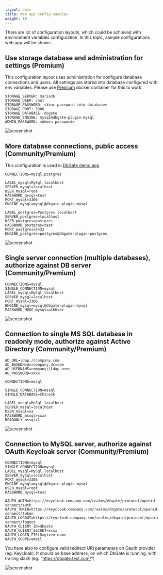 ```yaml
---
layout: docs
title: Web app config samples
weight: 10
---
```


There are lot of configuration layouts, which could be achieved with environment variables configuration.
In this topic, sample configurations web app will be shown.

## Use storage database and administration for settings (Premium)

This configuration layout uses administration for configure database connections and users. All settings are stored into database configured with env variables. Please use [Premium](https://hub.docker.com/r/dbgate/dbgate-premium) docker container for this to work.
```
STORAGE_SERVER: mariadb
STORAGE_USER: root
STORAGE_PASSWORD: <Your password into database>
STORAGE_PORT: 3306
STORAGE_DATABASE: dbgate
STORAGE_ENGINE: mysql@dbgate-plugin-mysql
ADMIN_PASSWORD: <Admin password>
```

![screenshot](/screenshots/authadmin.png)

## More database connections, public access (Community/Premium)
This configuration is used in [DbGate demo app](https://demo.dbgate.org)
```
CONNECTIONS=mysql,postgres

LABEL_mysql=MySql localhost
SERVER_mysql=localhost
USER_mysql=root
PASSWORD_mysql=test
PORT_mysql=3306
ENGINE_mysql=mysql@dbgate-plugin-mysql

LABEL_postgres=Postgres localhost
SERVER_postgres=localhost
USER_postgres=postgres
PASSWORD_postgres=test
PORT_postgres=5432
ENGINE_postgres=postgres@dbgate-plugin-postgres
```

![screenshot](/screenshots/multi-db.png)

## Single server connection (multiple databases), authorize against DB server (Community/Premium)

```
CONNECTIONS=mysql
SINGLE_CONNECTION=mysql
LABEL_mysql=MySql localhost
SERVER_mysql=localhost
PORT_mysql=3306
ENGINE_mysql=mysql@dbgate-plugin-mysql
PASSWORD_MODE_mysql=askUser
```

![screenshot](/screenshots/db-login.png)

## Connection to single MS SQL database in readonly mode, authorize against Active Directory (Community/Premium)

```
AD_URL=ldap://company.com
AD_BASEDN=dc=company,dc=com
AD_USERNAME=company\\ldap-user
AD_PASSWORD=xxxx

CONNECTIONS=mssql

SINGLE_CONNECTION=mssql
SINGLE_DATABASE=Chinook

LABEL_mssql=MsSql localhost
SERVER_mssql=localhost
USER_mssql=sa
PASSWORD_mssql=xxxx
READONLY_mssql=1

```

![screenshot](/screenshots/single-db.png)

## Connection to MySQL server, authorize against OAuth Keycloak server (Community/Premium)

```
CONNECTIONS=mysql
SINGLE_CONNECTION=mysql
LABEL_mysql=MySql localhost
SERVER_mysql=localhost
PORT_mysql=3306
ENGINE_mysql=mysql@dbgate-plugin-mysql
USER_mysql=root
PASSWORD_mysql=test

OAUTH_AUTH=https://keycloak.company.com/realms/dbgate/protocol/openid-connect/auth
OAUTH_TOKEN=https://keycloak.company.com/realms/dbgate/protocol/openid-connect/token
OAUTH_LOGOUT=https://keycloak.company.com/realms/dbgate/protocol/openid-connect/logout
OAUTH_CLIENT_ID=dbgate
OAUTH_CLIENT_SECRET=xxxx
OAUTH_LOGIN_FIELD=given_name
OAUTH_SCOPE=email

```

You have also to configure valid redirect URI parameters on Oauth provider (eg. Keycloak). It should be base address, on which DbGate is running, with trailing slash (eg. "https://dbgate.test.com/")

![screenshot](/screenshots/multi-db.png)
